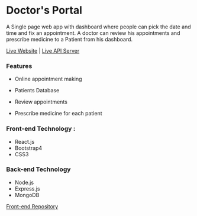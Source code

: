 # Doctor's Portal

A Single page web app with dashboard  where people can pick the date and time and fix an appointment. A doctor can review his appointments and prescribe medicine to a Patient from his dashboard.

[Live Website](https://doctors-portal-react.firebaseapp.com/) | [Live API Server](https://doctors-portal-backend.herokuapp.com/)

### Features
* Online appointment making
* Patients Database

* Review appointments
* Prescribe medicine for each patient


### Front-end Technology : 
* React.js
* Bootstrap4
* CSS3

### Back-end Technology
* Node.js
* Express.js
* MongoDB


[Front-end Repository](https://github.com/solaimanshadin/doctors-portal/)

